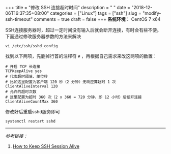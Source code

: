 +++
title = "修改 SSH 连接超时时间"
description = " "
date = "2018-12-06T16:37:35+08:00"
categories = ["Linux"]
tags = ["ssh"]
slug = "modify-ssh-timeout"
comments = true
draft = false
+++
**系统环境：** CentOS 7 x64

SSH连接服务器时，超过一定时间没有输入后就会断开连接，有时会有些不便。下面通过修改服务器参数的方法来解决

```shell
vi /etc/ssh/sshd_config
```

找到以下两项，先删掉行首的注释符 `#` ，再根据自己需求来改这两项的数置：

```shell
# 开启 TCP 长连接
TCPKeepAlive yes
# 代表超时阈值，单位秒
# 比如这里配置为客户端 120 秒（2 分钟）无响应算超时 1 次
ClientAliveInterval 120
# 允许的超时次数
# 这里配置为超时 360 次（2 x 360 = 720 分钟，即 12 小时）后断开连接
ClientAliveCountMax 360
```

修改好后重启sshd服务即可

```shell
systemctl restart sshd
```

---

*参考链接：*

1. [How to Keep SSH Session Alive](https://linuxiac.com/how-to-keep-ssh-session-alive/)